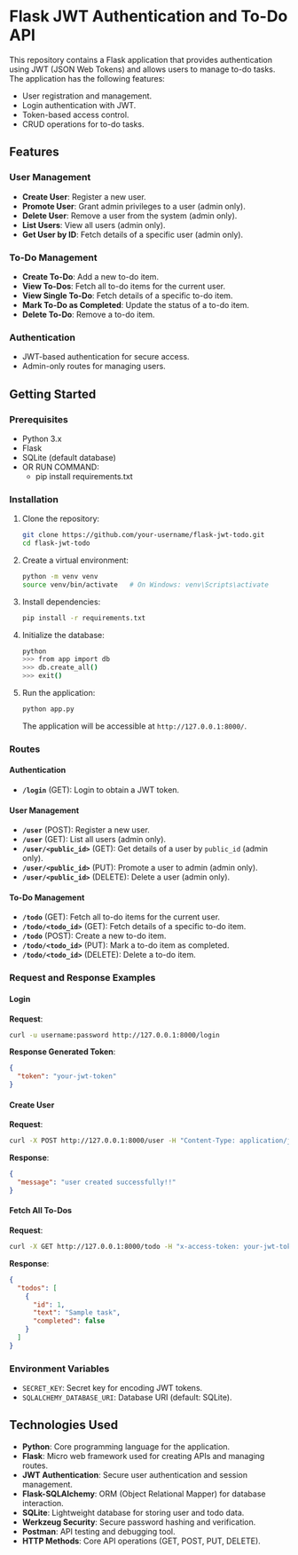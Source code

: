 # Flask JWT Authentication and To-Do API

This repository contains a Flask application that provides authentication using JWT (JSON Web Tokens) and allows users to manage to-do tasks. The application has the following features:

- User registration and management.
- Login authentication with JWT.
- Token-based access control.
- CRUD operations for to-do tasks.

## Features

### User Management
- **Create User**: Register a new user.
- **Promote User**: Grant admin privileges to a user (admin only).
- **Delete User**: Remove a user from the system (admin only).
- **List Users**: View all users (admin only).
- **Get User by ID**: Fetch details of a specific user (admin only).

### To-Do Management
- **Create To-Do**: Add a new to-do item.
- **View To-Dos**: Fetch all to-do items for the current user.
- **View Single To-Do**: Fetch details of a specific to-do item.
- **Mark To-Do as Completed**: Update the status of a to-do item.
- **Delete To-Do**: Remove a to-do item.

### Authentication
- JWT-based authentication for secure access.
- Admin-only routes for managing users.

## Getting Started

### Prerequisites
- Python 3.x
- Flask
- SQLite (default database)
- OR RUN COMMAND:
  - pip install requirements.txt

### Installation
1. Clone the repository:
   ```bash
   git clone https://github.com/your-username/flask-jwt-todo.git
   cd flask-jwt-todo
   ```
2. Create a virtual environment:
   ```bash
   python -m venv venv
   source venv/bin/activate   # On Windows: venv\Scripts\activate
   ```
3. Install dependencies:
   ```bash
   pip install -r requirements.txt
   ```
4. Initialize the database:
   ```bash
   python
   >>> from app import db
   >>> db.create_all()
   >>> exit()
   ```
5. Run the application:
   ```bash
   python app.py
   ```
   The application will be accessible at `http://127.0.0.1:8000/`.

### Routes

#### Authentication
- **`/login`** (GET): Login to obtain a JWT token.

#### User Management
- **`/user`** (POST): Register a new user.
- **`/user`** (GET): List all users (admin only).
- **`/user/<public_id>`** (GET): Get details of a user by `public_id` (admin only).
- **`/user/<public_id>`** (PUT): Promote a user to admin (admin only).
- **`/user/<public_id>`** (DELETE): Delete a user (admin only).

#### To-Do Management
- **`/todo`** (GET): Fetch all to-do items for the current user.
- **`/todo/<todo_id>`** (GET): Fetch details of a specific to-do item.
- **`/todo`** (POST): Create a new to-do item.
- **`/todo/<todo_id>`** (PUT): Mark a to-do item as completed.
- **`/todo/<todo_id>`** (DELETE): Delete a to-do item.

### Request and Response Examples

#### Login
**Request**:
```bash
curl -u username:password http://127.0.0.1:8000/login
```
**Response Generated Token**:
```json
{
  "token": "your-jwt-token"
}
```

#### Create User
**Request**:
```bash
curl -X POST http://127.0.0.1:8000/user -H "Content-Type: application/json" -d '{"name": "John", "password": "12345"}'
```
**Response**:
```json
{
  "message": "user created successfully!!"
}
```

#### Fetch All To-Dos
**Request**:
```bash
curl -X GET http://127.0.0.1:8000/todo -H "x-access-token: your-jwt-token"
```
**Response**:
```json
{
  "todos": [
    {
      "id": 1,
      "text": "Sample task",
      "completed": false
    }
  ]
}
```

### Environment Variables
- `SECRET_KEY`: Secret key for encoding JWT tokens.
- `SQLALCHEMY_DATABASE_URI`: Database URI (default: SQLite).

## Technologies Used

- **Python**: Core programming language for the application.
- **Flask**: Micro web framework used for creating APIs and managing routes.
- **JWT Authentication**: Secure user authentication and session management.
- **Flask-SQLAlchemy**: ORM (Object Relational Mapper) for database interaction.
- **SQLite**: Lightweight database for storing user and todo data.
- **Werkzeug Security**: Secure password hashing and verification.
- **Postman**: API testing and debugging tool.
- **HTTP Methods**: Core API operations (GET, POST, PUT, DELETE).

